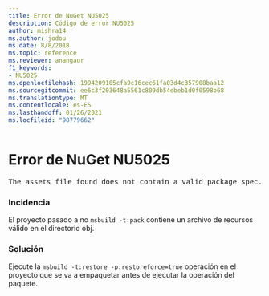 ```yaml
---
title: Error de NuGet NU5025
description: Código de error NU5025
author: mishra14
ms.author: jodou
ms.date: 8/8/2018
ms.topic: reference
ms.reviewer: anangaur
f1_keywords:
- NU5025
ms.openlocfilehash: 1994209105cfa9c16cec61fa03d4c357908baa12
ms.sourcegitcommit: ee6c3f203648a5561c809db54ebeb1d0f0598b68
ms.translationtype: MT
ms.contentlocale: es-ES
ms.lasthandoff: 01/26/2021
ms.locfileid: "98779662"
---
```

# <a name="nuget-error-nu5025"></a>Error de NuGet NU5025
<pre>The assets file found does not contain a valid package spec. Try restoring the project again. The location of the assets file is F:\project\obj\project.assets.json.</pre>

### <a name="issue"></a>Incidencia

El proyecto pasado a no `msbuild -t:pack` contiene un archivo de recursos válido en el directorio obj.


### <a name="solution"></a>Solución

Ejecute la `msbuild -t:restore -p:restoreforce=true` operación en el proyecto que se va a empaquetar antes de ejecutar la operación del paquete.

